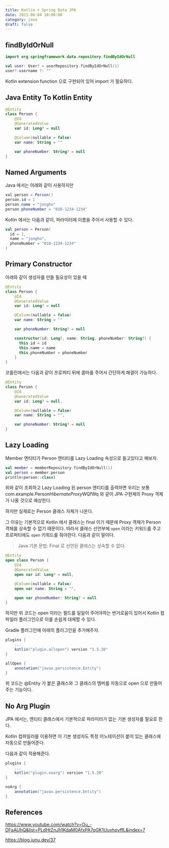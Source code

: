 ```yaml
---
title: Kotlin + Spring Data JPA
date: 2021-06-04 18:00:00
category: java
draft: false
---
```


## findByIdOrNull

```kotlin
import org.springframework.data.repository.findByIdOrNull

val user: User? = userRepository.findByIdOrNull(1)
user?.username ?: ""
```

Kotlin extension function 으로 구현되어 있어 import 가 필요하다.

## Java Entity To Kotlin Entity

```kotlin
@Entity
class Person {
    @Id
    @GeneratedValue
    var id: Long? = null

    @Column(nullable = false)
    var name: String = ""

    var phoneNumber: String? = null
}
```

## Named Arguments

Java 에서는 아래와 같이 사용하지만

```java
val person = Person()
person.id = 1
person.name = "jongho"
person.phoneNumber = "010-1234-1234"
```

Kotlin 에서는 다음과 같이, 파라미터에 이름을 주어서 사용할 수 있다.

```kotlin
val person = Person(
  id = 1,
  name = "jongho",
  phoneNumber = "010-1234-1234"
)
```

## Primary Constructor

아래와 같이 생성자를 만들 필요성이 있을 때

```kotlin
@Entity
class Person {
    @Id
    @GeneratedValue
    var id: Long? = null

    @Column(nullable = false)
    var name: String = ""

    var phoneNumber: String? = null

    constructor(id: Long?, name: String, phoneNumber: String?) {
      this.id = id
      this.name = name
      this.phoneNumber = phoneNumber
    }
}
```

코틀린에서는 다음과 같이 프로퍼티 뒤에 콤마를 주어서 간단하게 해결이 가능하다.

```kotlin
@Entity
class Person {
    @Id
    @GeneratedValue
    var id: Long? = null,

    @Column(nullable = false)
    var name: String = "",

    var phoneNumber: String? = null
}
```

## Lazy Loading

Member 엔티티가 Person 엔티티를 Lazy Loading 속성으로 들고있다고 해보자.

```kotlin
val member = memberRepository.findByIdOrNull(1)
val person = member.person
println(person::class)
```

위와 같이 조회하고 Lazy Loading 된 person 엔티티를 출력하면 우리는 보통 com.example.Person$HibernateProxy$WQfWq 와 같이 JPA 구현체의 Proxy 객체가 나올 것으로 예상한다.

하지만 실제로는 Person 클래스 자체가 나온다.

그 이유는 기본적으로 Kotlin 에서 클래스는 final 이기 때문에 Proxy 객체가 Person 객체를 상속할 수 없기 때문이다. 따라서 클래스 선언부에 `open` 이라는 키워드를 주고 프로퍼티에도 `open` 키워드를 줘야한다. 다음과 같이 말이다.

> Java 기본 문법: Final 로 선언된 클래스는 상속할 수 없다.

```kotlin
@Entity
open class Person {
    @Id
    @GeneratedValue
    open var id: Long? = null,

    @Column(nullable = false)
    open var name: String = "",

    open var phoneNumber: String? = null
}
```

하지만 위 코드는 open 이라는 필드를 일일이 주어야하는 번거로움이 있어서 Kotlin 컴파일러 플러그인으로 이를 손쉽게 대체할 수 있다.

Gradle 플러그인에 아래의 플러그인을 추가해주자.

```gradle
plugins {
    ...
    kotlin("plugin.allopen") version "1.5.20"
}

allOpen {
    annotation("javax.persistence.Entity")
}
```

위 코드는 @Entity 가 붙은 클래스와 그 클래스의 멤버를 자동으로 open 으로 만들어주는 기능이다.

## No Arg Plugin

JPA 에서는, 엔티티 클래스에서 기본적으로 파라미터가 없는 기본 생성자를 필요로 한다.

Kotlin 컴파일러를 이용하면 이 기본 생성자도 특정 어노테이션이 붙어 있는 클래스에 자동으로 만들어준다.

다음과 같이 적용해준다.

```gradle
plugins {
    ...
    kotlin("plugin.noarg") version "1.5.20"
}

noArg {
    annotation("javax.persistence.Entity")
}
```

## References

https://www.youtube.com/watch?v=Ou_-DFaAUhQ&list=PLdHtZnJh1KdaM0AfxPA7qGK1UuvhpvffL&index=7

https://blog.junu.dev/37
